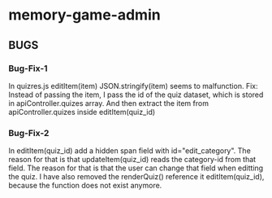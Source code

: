 # memory-game-admin

## BUGS

### Bug-Fix-1
In quizres.js editItem(item) JSON.stringify(item) seems to malfunction. 
Fix: Instead of passing the item, I pass the id of the quiz dataset, which is stored in apiController.quizes array. 
And then extract the item from apiController.quizes inside editItem(quiz_id)

### Bug-Fix-2
In editItem(quiz_id) add a hidden span field with id="edit_category". The reason for that is that updateItem(quiz_id) reads the category-id from that field. The reason for that is that the user can change that field when editting the quiz.
I have also removed the renderQuiz() reference it editItem(quiz_id), because the function does not exist anymore.